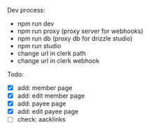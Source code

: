 Dev process: 

- npm run dev
- npm run proxy (proxy server for webhooks)
- npm run db (proxy db for drizzle studio)
- npm run studio
- change url in clerk path
- change url in clerk webhook

Todo:

- [x] add: member page
- [x] add: edit member page
- [x] add: payee page
- [x] add: edit payee page 
- [ ] check: aacklinks
